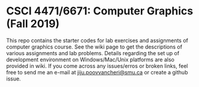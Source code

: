 # CSCI 4471/6671: Computer Graphics (Fall 2019)
This repo contains the starter codes for lab exercises and assignments of computer graphics course. See the wiki page to get the descriptions of various assignments and lab problems. Details regarding the set up of development environment on Windows/Mac/Unix platforms are also provided in wiki. If you come across any issues/erros or broken links, feel free to send me an e-mail at jiju.poovvancheri@smu.ca or create a github issue.
